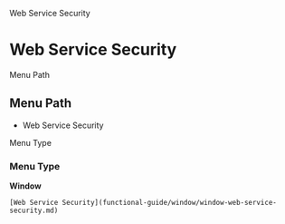
Web Service Security
# Web Service Security



Menu Path
## Menu Path



- Web Service Security

Menu Type
### Menu Type

**Window**


```
[Web Service Security](functional-guide/window/window-web-service-security.md)
```